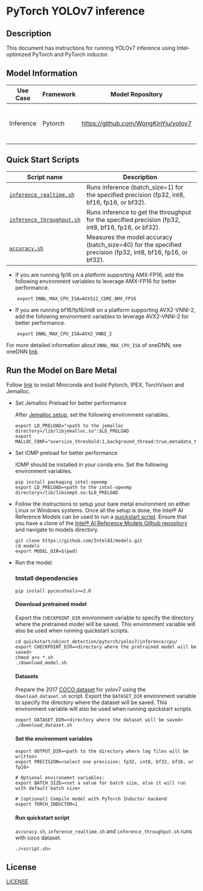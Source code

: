 # PyTorch YOLOv7 inference

## Description

This document has instructions for running YOLOv7 inference using
Intel-optimized PyTorch and PyTorch inductor.

## Model Information

| Use Case    | Framework   | Model Repository| Branch/Commit| Patch |
|-------------|-------------|-----------------|--------------|--------------|
| Inference   | Pytorch     | https://github.com/WongKinYiu/yolov7 | main/a207844 | [`yolov7_ipex_and_inductor.patch`](/models/object_detection/pytorch/yolov7/yolov7_ipex_and_inductor.patch). Enable yolov7 inference with IPEX and torch inductor for specified precision (fp32, int8, bf16, fp16, or bf32). |

## Quick Start Scripts

| Script name | Description |
|-------------|-------------| 
| [`inference_realtime.sh`](/quickstart/object_detection/pytorch/yolov7/inference/cpu/inference_realtime.sh) | Runs inference (batch_size=1) for the specified precision (fp32, int8, bf16, fp16, or bf32). |
| [`inference_throughput.sh`](/quickstart/object_detection/pytorch/yolov7/inference/cpu/inference_throughput.sh) | Runs inference to get the throughput for the specified precision (fp32, int8, bf16, fp16, or bf32). |
| [`accuracy.sh`](/quickstart/object_detection/pytorch/yolov7/inference/cpu/accuracy.sh) | Measures the model accuracy (batch_size=40) for the specified precision (fp32, int8, bf16, fp16, or bf32). |

* If you are running fp16 on a platform supporting AMX-FP16, add the following environment variables to leverage AMX-FP16 for better performance.

```
    export DNNL_MAX_CPU_ISA=AVX512_CORE_AMX_FP16
```

* If you are running bf16/fp16/int8 on a platform supporting AVX2-VNNI-2, add the following environment variables to leverage AVX2-VNNI-2 for better performance.

```
    export DNNL_MAX_CPU_ISA=AVX2_VNNI_2
```
For more detailed information about `DNNL_MAX_CPU_ISA` of oneDNN, see oneDNN [link](https://oneapi-src.github.io/oneDNN/index.html).

## Run the Model on Bare Metal

Follow [link](/docs/general/pytorch/BareMetalSetup.md) to install Miniconda and build Pytorch, IPEX, TorchVison and Jemalloc.

* Set Jemalloc Preload for better performance

  After [Jemalloc setup](/docs/general/pytorch/BareMetalSetup.md#build-jemalloc), set the following environment variables.
  ```
  export LD_PRELOAD="<path to the jemalloc directory>/lib/libjemalloc.so":$LD_PRELOAD
  export MALLOC_CONF="oversize_threshold:1,background_thread:true,metadata_thp:auto,dirty_decay_ms:9000000000,muzzy_decay_ms:9000000000"
  ```

* Set IOMP preload for better performance

  IOMP should be installed in your conda env. Set the following environment variables.
  ```
  pip install packaging intel-openmp
  export LD_PRELOAD=<path to the intel-openmp directory>/lib/libiomp5.so:$LD_PRELOAD
  ```

* Follow the instructions to setup your bare metal environment on either Linux or Windows systems. Once all the setup is done,
  the Intel® AI Reference Models can be used to run a [quickstart script](#quick-start-scripts).
  Ensure that you have a clone of the [Intel® AI Reference Models Github repository](https://github.com/IntelAI/models) and navigate to models directory.
  ```
  git clone https://github.com/IntelAI/models.git
  cd models
  export MODEL_DIR=$(pwd)
  ```

* Run the model:

    ### Install dependencies
    ```
    pip install pycocotools>=2.0
    ```

    #### Download pretrained model
    Export the `CHECKPOINT_DIR` environment variable to specify the directory where the pretrained model
    will be saved. This environment variable will also be used when running quickstart scripts.
    ```
    cd quickstart/object_detection/pytorch/yolov7/inference/cpu/
    export CHECKPOINT_DIR=<directory where the pretrained model will be saved>
    chmod a+x *.sh
    ./download_model.sh
    ```

    #### Datasets
    Prepare the 2017 [COCO dataset](https://cocodataset.org) for yolov7 using the `download_dataset.sh` script.
    Export the `DATASET_DIR` environment variable to specify the directory where the dataset
    will be saved. This environment variable will also be used when running quickstart scripts.
    ```
    export DATASET_DIR=<directory where the dataset will be saved>
    ./download_dataset.sh
    ```

    #### Set the environment variables
    ```
    export OUTPUT_DIR=<path to the directory where log files will be written>
    export PRECISION=<select one precision: fp32, int8, bf32, bf16, or fp16>

    # Optional environemnt variables:
    export BATCH_SIZE=<set a value for batch size, else it will run with default batch size>

    # [optional] Compile model with PyTorch Inductor backend
    export TORCH_INDUCTOR=1
    ```

    #### Run quickstart script
    `accuracy.sh`, `inference_realtime.sh` and `inference_throughput.sh` runs with coco dataset.
    ```
    ./<script.sh>
    ```

<!--- 80. License -->
## License
[LICENSE](https://github.com/IntelAI/models/blob/master/LICENSE)
